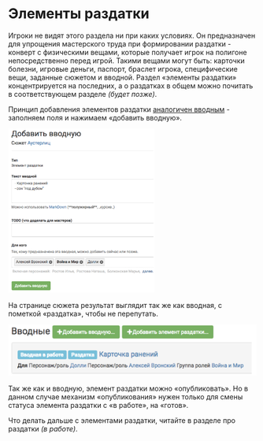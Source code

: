 # Элементы раздатки

Игроки не видят этого раздела ни при каких условиях. 
Он предназначен для упрощения мастерского труда при формировании раздатки - конверт с физическими вещами, которые получает игрок на полигоне непосредственно перед игрой. Такими вещами могут быть: карточки болезни, игровые деньги, паспорт, браслет игрока, специфические вещи, заданные сюжетом и вводной. 
Раздел «элементы раздатки» концентрируется на последних, а о раздатках в общем можно почитать в соответствующем разделе *(будет позже)*.

Принцип добавления элементов раздатки [аналогичен вводным](http://docs.joinrpg.ru/ru/latest/plot/creating-input.html) - заполняем поля и нажимаем «добавить вводную». 

![Элементы раздатки](creationg-distribution.png)

На странице сюжета результат выглядит так же как вводная, с пометкой «раздатка», чтобы не перепутать. 

![Элементы раздатки](distribution-added.png)


Так же как и вводную, элемент раздатки можно «опубликовать». Но в данном случае механизм «опубликования» нужен только для смены статуса элемента раздатки с «в работе», на «готов».

Что делать дальше с элементами раздатки, читайте в разделе про раздатки *(в работе)*.
